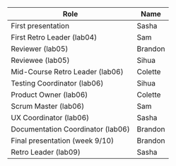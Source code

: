 | Role                             |   Name              |
|----------------------------------|---------------------|   
| First presentation               | Sasha               |
| First Retro Leader (lab04)       | Sam                 |
| Reviewer (lab05)                 | Brandon             |
| Reviewee (lab05)                 | Sihua               |
| Mid-Course Retro Leader (lab06)  | Colette             |
| Testing Coordinator (lab06)      | Sihua               |
| Product Owner (lab06)            | Colette             |
| Scrum Master (lab06)             | Sam                 |
| UX Coordinator (lab06)           | Sasha               |
| Documentation Coordinator (lab06)| Brandon             |
| Final presentation (week 9/10)   | Brandon             |
| Retro Leader (lab09)             | Sasha               |
